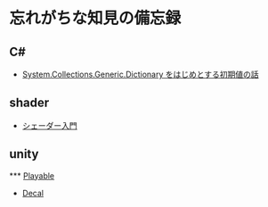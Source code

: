 # 忘れがちな知見の備忘録

## C#

* [System.Collections.Generic.Dictionary をはじめとする初期値の話](./csharp/default.md)

## shader

* [シェーダー入門](./shader/tutorial.md)

## unity

*** [Playable](./unity/playable.md)
* [Decal](./unity/decal.md)
